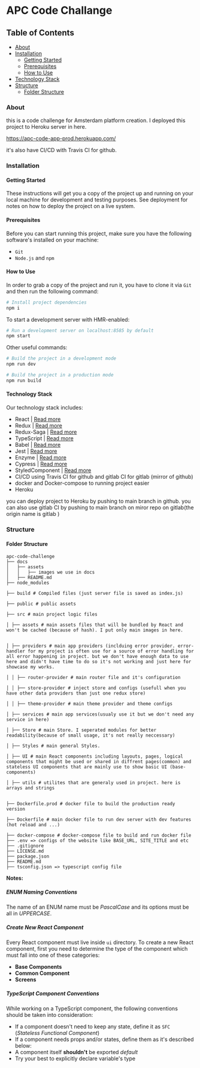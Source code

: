 # APC Code Challange

## Table of Contents

- [About](#about)
- [Installation](#installation)
  * [Getting Started](#getting-started)
  * [Prerequisites](#prerequisites)
  * [How to Use](#how-to-use)
- [Technology Stack](#technology-stack)
- [Structure](#structure)
  * [Folder Structure](#folder-structure)

### About

this is a code challenge for Amsterdam platform creation. I deployed this project to Heroku server in here. 

https://apc-code-app-prod.herokuapp.com/

it's also have CI/CD with Travis CI for github.
### Installation

#### Getting Started

These instructions will get you a copy of the project up and running on your local machine for development and testing
 purposes. See deployment for notes on how to deploy the project on a live system.


#### Prerequisites

Before you can start running this project, make sure you have the following software's installed on your machine:

- `Git`
- `Node.js` and `npm`

#### How to Use

In order to grab a copy of the project and run it, you have to clone it via `Git` and then run the following command:

```bash
# Install project dependencies
npm i
```

To start a development server with HMR-enabled:

```bash
# Run a development server on localhost:8585 by default
npm start
```

Other useful commands:

```bash
# Build the project in a development mode
npm run dev

# Build the project in a production mode
npm run build
```

#### Technology Stack
  Our technology stack includes:
   * React  | [Read more](https://reactjs.org/)
   * Redux | [Read more](https://redux.js.org/)
   * Redux-Saga | [Read more](https://redux-saga.js.org/)
   * TypeScript | [Read more](https://www.typescriptlang.org/)
   * Babel | [Read more](https://babeljs.io/)
   * Jest | [Read more](https://jestjs.io/)
   * Enzyme | [Read more](https://airbnb.io/enzyme/)
   * Cypress | [Read more](https://cypress.io/)
   * StyledComponent | [Read more](https://github.com/styled-components/styled-components)
   * CI/CD using Travis CI for github and gitlab CI for gitlab (mirror of github)
   * docker and Docker-compose to running project easier 
   * Heroku


  you can deploy project to Heroku by pushing to main branch in github. you can also use gitlab CI by pushing to main branch on miror repo on gitlab(the origin name is gitlab )
### Structure
   
#### Folder Structure

```
apc-code-challenge
├── docs
│   ├── assets
│   │   ├── images we use in docs
│   ├── README.md
├── node_modules

├── build # Compiled files (just server file is saved as index.js)

├── public # public assets

├── src # main project logic files

│ ├── assets # main assets files that will be bundled by React and won't be cached (because of hash). I put only main images in here.


│ ├── providers # main app providers (inclduing error provider. error-handler for my project is often use for a source of error handling for all error happening in project. but we don't have enough data to use here and didn't have time to do so it's not working and just here for showcase my works.

│ │ ├── router-provider # main router file and it's configuration

│ │ ├── store-provider # inject store and configs (usefull when you have other data providers than just one redux store)

│ │ ├── theme-provider # main theme provider and theme configs

│ ├── services # main app services(usualy use it but we don't need any service in here)

│ ├── Store # main Store. I seperated modules for better readability(because of small usage, it's not really neccessary)

│ ├── Styles # main general Styles.

│ ├── UI # main React components including layouts, pages, logical components that might be used or shared in diffrent pages(common) and stateless UI components that are mainly use to show basic UI (base-components)

│ ├── utils # utilites that are generaly used in project. here is arrays and strings


├── Dockerfile.prod # docker file to build the production ready version

├── Dockerfile # main docker file to run dev server with dev features (hot reload and ...)

├── docker-compose # docker-compose file to build and run docker file
├── .env => configs of the website like BASE_URL, SITE_TITLE and etc
├── .gitignore
├── LICENSE.md
├── package.json
├── README.md
├── tsconfig.json => typescript config file

```

**Notes:**

##### ENUM Naming Conventions

The name of an ENUM name must be *PascalCase* and its options must be all in *UPPERCASE*.

##### Create New React Component

Every React component must live inside `ui` directory. To create a new React component, first you need to determine the 
type of the component which must fall into one of these categories:

- **Base Components**
- **Common Component**
- **Screens**


##### TypeScript Component Conventions

While working on a TypeScript component, the following conventions should be taken into consideration:

- If a component doesn't need to keep any state, define it as `SFC` (*Stateless Functional Component*)
- If a component needs props and/or states, define them as it's described below:
- A component itself **shouldn't** be exported *default*
- Try your best to explicitly declare variable's type
